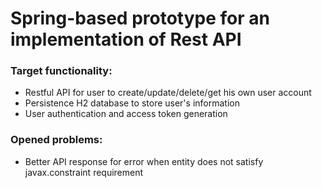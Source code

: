 # Spring-based prototype for an implementation of Rest API

### Target functionality:

* Restful API for user to create/update/delete/get his own user account
* Persistence H2 database to store user's information
* User authentication and access token generation

### Opened problems:
* Better API response for error when entity does not satisfy javax.constraint requirement

